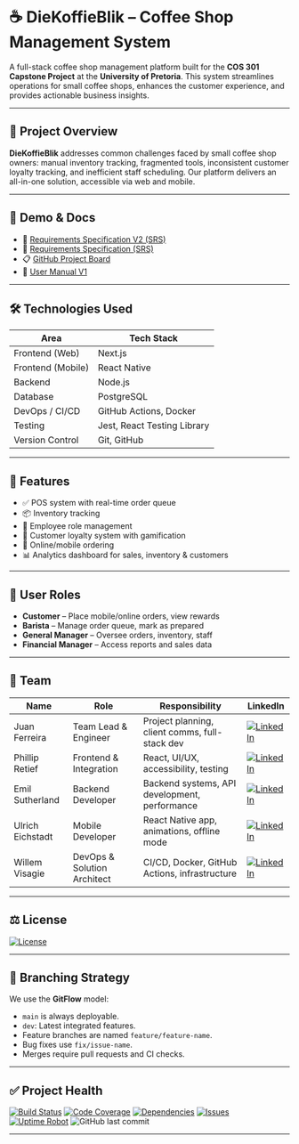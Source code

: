 # ☕ DieKoffieBlik – Coffee Shop Management System

A full-stack coffee shop management platform built for the **COS 301 Capstone Project** at the **University of Pretoria**. This system streamlines operations for small coffee shops, enhances the customer experience, and provides actionable business insights.

---

## 📄 Project Overview

**DieKoffieBlik** addresses common challenges faced by small coffee shop owners: manual inventory tracking, fragmented tools, inconsistent customer loyalty tracking, and inefficient staff scheduling. Our platform delivers an all-in-one solution, accessible via web and mobile.

---

## 🚀 Demo & Docs

- 📑 [Requirements Specification V2 (SRS)](docs/SRS-Coffee_Shop_Manager_V2.pdf)
- 📑 [Requirements Specification (SRS)](docs/SRS-Coffee_Shop_Manager.pdf)
- 📋 [GitHub Project Board](https://github.com/orgs/COS301-SE-2025/projects/119/views/1)
- 👥 [User Manual V1](docs/User_Manual_V1)

---

## 🛠 Technologies Used

| Area               | Tech Stack                    |
|--------------------|-------------------------------|
| Frontend (Web)     | Next.js                       |
| Frontend (Mobile)  | React Native                  |
| Backend            | Node.js                       |
| Database           | PostgreSQL                    |
| DevOps / CI/CD     | GitHub Actions, Docker        |
| Testing            | Jest, React Testing Library   |
| Version Control    | Git, GitHub                   |

---

## 🧠 Features

- ✅ POS system with real-time order queue
- 📦 Inventory tracking
- 👥 Employee role management
- 🎁 Customer loyalty system with gamification
- 📱 Online/mobile ordering
- 📊 Analytics dashboard for sales, inventory & customers

---

## 🔐 User Roles

- **Customer** – Place mobile/online orders, view rewards
- **Barista** – Manage order queue, mark as prepared
- **General Manager** – Oversee orders, inventory, staff
- **Financial Manager** – Access reports and sales data

---

## 👥 Team

| Name               | Role                         | Responsibility                               | LinkedIn |
|--------------------|------------------------------|----------------------------------------------|----------|
| Juan Ferreira      | Team Lead & Engineer         | Project planning, client comms, full-stack dev | [![LinkedIn](https://img.shields.io/badge/LinkedIn-blue?logo=linkedin&logoColor=white)](https://www.linkedin.com/in/juan-ferreira-2a11a61b8) |
| Phillip Retief     | Frontend & Integration       | React, UI/UX, accessibility, testing          | [![LinkedIn](https://img.shields.io/badge/LinkedIn-blue?logo=linkedin&logoColor=white)](https://www.linkedin.com/in/phillip-retief-a48b23291) |
| Emil Sutherland    | Backend Developer            | Backend systems, API development, performance | [![LinkedIn](https://img.shields.io/badge/LinkedIn-blue?logo=linkedin&logoColor=white)](https://za.linkedin.com/in/emil-sutherland-2a837a356) |
| Ulrich Eichstadt   | Mobile Developer             | React Native app, animations, offline mode    | [![LinkedIn](https://img.shields.io/badge/LinkedIn-blue?logo=linkedin&logoColor=white)](https://za.linkedin.com/in/ulrich-eichst%C3%A4dt-060705354) |
| Willem Visagie     | DevOps & Solution Architect  | CI/CD, Docker, GitHub Actions, infrastructure | [![LinkedIn](https://img.shields.io/badge/LinkedIn-blue?logo=linkedin&logoColor=white)](https://www.linkedin.com/in/willem-visagie-a61872235) |

---

## ⚖️ License

[![License](https://img.shields.io/github/license/COS301-SE-2025/Coffee-Shop-Manager)](./LICENSE)

---

## 🌿 Branching Strategy

We use the **GitFlow** model:

- `main` is always deployable.
- `dev`: Latest integrated features.
- Feature branches are named `feature/feature-name`.
- Bug fixes use `fix/issue-name`.
- Merges require pull requests and CI checks.

---

## ✅ Project Health

[![Build Status](https://github.com/COS301-SE-2025/Coffee-Shop-Manager/actions/workflows/ci.yml/badge.svg)](https://github.com/COS301-SE-2025/Coffee-Shop-Manager/actions)
[![Code Coverage](https://codecov.io/gh/COS301-SE-2025/Coffee-Shop-Manager/branch/main/graph/badge.svg)](https://codecov.io/gh/COS301-SE-2025/Coffee-Shop-Manager)
[![Dependencies](https://img.shields.io/librariesio/github/COS301-SE-2025/Coffee-Shop-Manager)](https://libraries.io/github/COS301-SE-2025/Coffee-Shop-Manager)
[![Issues](https://img.shields.io/github/issues/COS301-SE-2025/Coffee-Shop-Manager)](https://github.com/COS301-SE-2025/Coffee-Shop-Manager/issues)
[![Uptime Robot](https://img.shields.io/uptimerobot/status/m788736784-df20c89143ef291dfb34f759)](https://stats.uptimerobot.com/YOUR_ID)
![GitHub last commit](https://img.shields.io/github/last-commit/COS301-SE-2025/Coffee-Shop-Manager)

---
